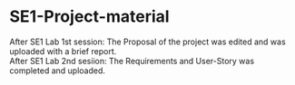 # SE1-Project-material
After SE1 Lab 1st session: The Proposal of the project was edited and was uploaded with a brief report.  
After SE1 Lab 2nd sesiion: The Requirements and User-Story was completed and uploaded.
